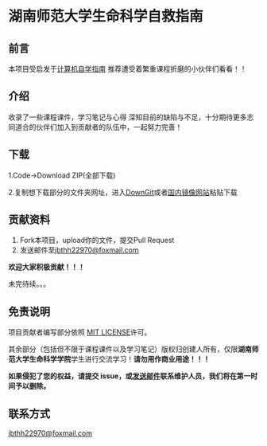 # 湖南师范大学生命科学自救指南
## 前言
本项目受启发于[计算机自学指南](https://github.com/PKUFlyingPig/cs-self-learning)
推荐遭受着繁重课程折磨的小伙伴们看看！！

## 介绍
收录了一些课程课件，学习笔记与心得
深知目前的缺陷与不足，十分期待更多志同道合的伙伴们加入到贡献者的队伍中，一起努力完善！


## 下载
1.Code->Download ZIP(全部下载)

2.复制想下载部分的文件夹网址，进入[DownGit](https://minhaskamal.github.io/DownGit/#/home)或者[国内镜像网站](http://tool.mkblog.cn/downgit/#/home)粘贴下载

## 贡献资料
1. Fork本项目，upload你的文件，提交Pull Request
2. 发送邮件至[jbthh22970@foxmail.com](mailto:jbthh22970@foxmail.com)

**欢迎大家积极贡献！！！**

未完待续。。。

## 免责说明
项目贡献者编写部分依照 [MIT LICENSE](https://www.tawesoft.co.uk/kb/article/mit-license-faq)许可。

其余部分（包括但不限于课程课件以及学习笔记）版权归创建人所有，仅限**湖南师范大学生命科学学院**学生进行交流学习！**请勿用作商业用途！！！**

**如果侵犯了您的权益，请提交 issue，或[发送邮件](mailto:jbthh22970@foxmail.com)联系维护人员，我们将在第一时间予以删除。**

## 联系方式
[jbthh22970@foxmail.com](mailto:jbthh22970@foxmail.com)
